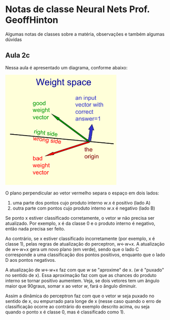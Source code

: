 # Notas de classe Neural Nets Prof. GeoffHinton

Algumas notas de classes sobre a matéria, observações e também algumas dúvidas

## Aula 2c

Nessa aula é apresentado um diagrama, conforme abaixo:

<img src="https://github.com/hitoshinagano/Notas-de-classe-Neural-Nets-Geoff-Hinton/blob/master/figuras/Figura_aula_2c.png" width="350">

O plano perpendicular ao vetor vermelho separa o espaço em dois lados:

1. uma parte dos pontos cujo produto interno *w*.x é positivo (lado A)
2. outra parte com pontos cujo produto interno *w*.x é negativo (lado B)

Se ponto x estiver classificado corretamente, o vetor *w* não precisa ser atualizado. Por exemplo, x é da classe 0 e o produto interno é negativo, então nada precisa ser feito. 

Ao contrário, se x estiver classificado incorretamente (por exemplo, x é classe 1), pelas regras de atualização do perceptron, *w*<-*w*+x. 
A atualização de *w*<-*w*+x gera um novo plano (em verde), sendo que o lado C corresponde a uma classificação dos pontos positivos, enquanto que o lado D aos pontos negativos. 

A atualização de *w*<-*w*+x faz com que *w* se "aproxime" de x. (*w* é "puxado" no sentido de x). Essa aproximação faz com que as chances do produto interno se tornar positivo aumentem. Veja, se dois vetores tem um ângulo maior que 90graus, somar x ao vetor *w*, fará o ângulo diminuir. 

Assim a dinâmica do perceptron faz com que o vetor *w* seja puxado no sentido de x, ou empurrado para longe de x (nesse caso quando o erro de classificação ocorre ao contrário do exemplo descrito acima, ou seja quando o ponto x é classe 0, mas é classificado como 1).
